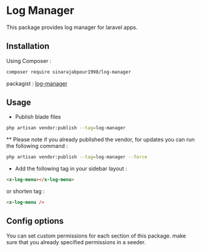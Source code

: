 # Log Manager
This package provides log manager for laravel apps.

## Installation
Using Composer :

```bash
composer require sinarajabpour1998/log-manager
```

packagist : [log-manager](https://packagist.org/packages/sinarajabpour1998/log-manager)

## Usage

* Publish blade files

```bash
php artisan vendor:publish --tag=log-manager
```

** Please note if you already published the vendor, for updates you can run the 
following command :

```bash
php artisan vendor:publish --tag=log-manager --force
```

* Add the following tag in your sidebar layout :

```html
<x-log-menu></x-log-menu>
```

or shorten tag :

```html
<x-log-menu />
```

## Config options

You can set custom permissions for each section of this package. make sure that you already specified permissions in a seeder.


